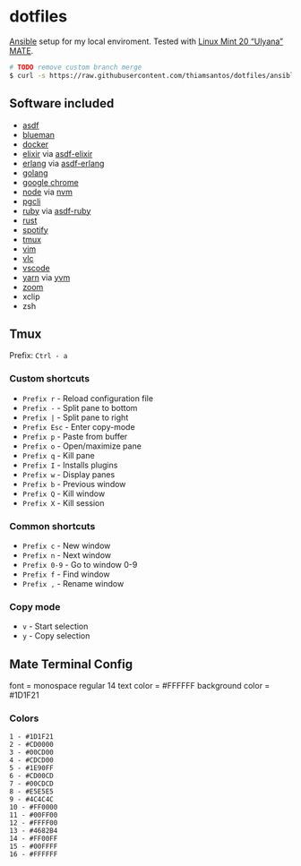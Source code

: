 # dotfiles

[Ansible](https://www.ansible.com/) setup for my local enviroment.
Tested with [Linux Mint 20 “Ulyana” MATE](https://blog.linuxmint.com/?p=3929).

```sh
# TODO remove custom branch merge
$ curl -s https://raw.githubusercontent.com/thiamsantos/dotfiles/ansible/setup.sh | sh
```

## Software included

- [asdf](https://github.com/asdf-vm/asdf)
- [blueman](https://github.com/blueman-project/blueman)
- [docker](https://www.docker.com/)
- [elixir](https://elixir-lang.org/) via [asdf-elixir](https://github.com/asdf-vm/asdf-elixir)
- [erlang](https://www.erlang.org/) via [asdf-erlang](https://github.com/asdf-vm/asdf-erlang)
- [golang](https://golang.org/)
- [google chrome](https://www.google.com/chrome/index.html)
- [node](https://nodejs.org/) via [nvm](https://github.com/nvm-sh/nvm)
- [pgcli](https://github.com/dbcli/pgcli)
- [ruby](https://www.ruby-lang.org/) via [asdf-ruby](https://github.com/asdf-vm/asdf-ruby)
- [rust](https://www.rust-lang.org/)
- [spotify](https://www.spotify.com)
- [tmux](https://github.com/tmux/tmux)
- [vim](https://www.vim.org/)
- [vlc](https://www.videolan.org/vlc/)
- [vscode](https://code.visualstudio.com/)
- [yarn](https://yarnpkg.com/) via [yvm](https://github.com/tophat/yvm)
- [zoom](https://zoom.us/)
- xclip
- zsh

## Tmux

Prefix: `Ctrl - a`

### Custom shortcuts

- `Prefix r` - Reload configuration file
- `Prefix -` - Split pane to bottom
- `Prefix |` - Split pane to right
- `Prefix Esc` - Enter copy-mode
- `Prefix p` - Paste from buffer
- `Prefix o` - Open/maximize pane
- `Prefix q` - Kill pane
- `Prefix I` - Installs plugins
- `Prefix w` - Display panes
- `Prefix b` - Previous window
- `Prefix Q` - Kill window
- `Prefix X` - Kill session

### Common shortcuts

- `Prefix c` - New window
- `Prefix n` - Next window
- `Prefix 0-9` - Go to window 0-9
- `Prefix f` - Find window
- `Prefix ,` - Rename window

### Copy mode

- `v` - Start selection
- `y` - Copy selection

## Mate Terminal Config

font = monospace regular 14
text color = #FFFFFF
background color = #1D1F21

### Colors

```
1 - #1D1F21
2 - #CD0000
3 - #00CD00
4 - #CDCD00
5 - #1E90FF
6 - #CD00CD
7 - #00CDCD
8 - #E5E5E5
9 - #4C4C4C
10 - #FF0000
11 - #00FF00
12 - #FFFF00
13 - #4682B4
14 - #FF00FF
15 - #00FFFF
16 - #FFFFFF
```
